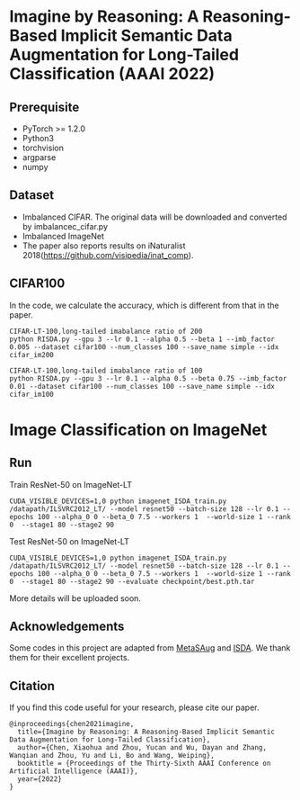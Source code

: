 # Imagine by Reasoning: A Reasoning-Based Implicit Semantic Data Augmentation for Long-Tailed Classification (AAAI 2022)

## Prerequisite
* PyTorch >= 1.2.0
* Python3
* torchvision
* argparse
* numpy

## Dataset

* Imbalanced CIFAR. The original data will be downloaded and converted by imbalancec_cifar.py
* Imbalanced ImageNet
* The paper also reports results on iNaturalist 2018(https://github.com/visipedia/inat_comp). 


## CIFAR100
In the code, we calculate the accuracy, which is different from that in the paper.
```
CIFAR-LT-100,long-tailed imabalance ratio of 200
python RISDA.py --gpu 3 --lr 0.1 --alpha 0.5 --beta 1 --imb_factor 0.005 --dataset cifar100 --num_classes 100 --save_name simple --idx cifar_im200
```
```
CIFAR-LT-100,long-tailed imabalance ratio of 100
python RISDA.py --gpu 3 --lr 0.1 --alpha 0.5 --beta 0.75 --imb_factor 0.01 --dataset cifar100 --num_classes 100 --save_name simple --idx cifar_im100
```
# Image Classification on ImageNet

## Run

Train ResNet-50 on ImageNet-LT

```
CUDA_VISIBLE_DEVICES=1,0 python imagenet_ISDA_train.py  /datapath/ILSVRC2012_LT/ --model resnet50 --batch-size 128 --lr 0.1 --epochs 100 --alpha_0 0 --beta_0 7.5 --workers 1  --world-size 1 --rank 0  --stage1 80 --stage2 90 

```

Test ResNet-50 on ImageNet-LT

```
CUDA_VISIBLE_DEVICES=1,0 python imagenet_ISDA_train.py  /datapath/ILSVRC2012_LT/ --model resnet50 --batch-size 128 --lr 0.1 --epochs 100 --alpha_0 0 --beta_0 7.5 --workers 1  --world-size 1 --rank 0  --stage1 80 --stage2 90 --evaluate checkpoint/best.pth.tar

```


More details will be uploaded soon.


## Acknowledgements
Some codes in this project are adapted from [MetaSAug](https://github.com/BIT-DA/MetaSAug) and [ISDA](https://github.com/blackfeather-wang/ISDA-for-Deep-Networks). We thank them for their excellent projects.
   
    
## Citation

If you find this code useful for your research, please cite our paper.
```
@inproceedings{chen2021imagine,
  title={Imagine by Reasoning: A Reasoning-Based Implicit Semantic Data Augmentation for Long-Tailed Classification},
  author={Chen, Xiaohua and Zhou, Yucan and Wu, Dayan and Zhang, Wanqian and Zhou, Yu and Li, Bo and Wang, Weiping},
  booktitle = {Proceedings of the Thirty-Sixth AAAI Conference on Artificial Intelligence (AAAI)},
  year={2022}
}
```
